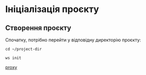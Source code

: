 # Ініціалізація проєкту

## Створення проєкту

Спочатку, потрібно перейти у відповідну директорію проєкту:

```shell
cd ~/project-dir
```

```shell
ws init
```

[proxy](/plugins/proxy)
